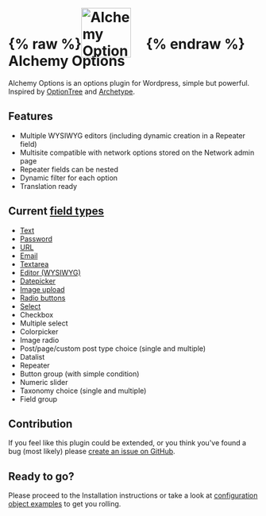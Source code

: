 #  {% raw %}<img src='../assets/alchemy-logo.svg' width="100" height="100" style="vertical-align:bottom; margin-right:30px; position: relative; bottom: -10px;" alt="Alchemy Options logo" />{% endraw %} Alchemy Options

Alchemy Options is an options plugin for Wordpress, simple but powerful. Inspired by [OptionTree](https://wordpress.org/plugins/option-tree/) and [Archetype](https://our.umbraco.org/projects/backoffice-extensions/archetype/).

## Features

* Multiple WYSIWYG editors (including dynamic creation in a Repeater field)
* Multisite compatible with network options stored on the Network admin page
* Repeater fields can be nested
* Dynamic filter for each option
* Translation ready

## Current [field types](/fields/README.md)

* [Text](/fields/text.md)
* [Password](/fields/password.md)
* [URL](/fields/url.md)
* [Email](/fields/email.md)
* [Textarea](/fields/textarea.md)
* [Editor (WYSIWYG)](/fields/editor.md)
* [Datepicker](/fields/datepicker.md)
* [Image upload](/fields/upload.md)
* [Radio buttons](/fields/radio.md)
* [Select](/fields/select.md)
* Checkbox
* Multiple select
* Colorpicker
* Image radio
* Post/page/custom post type choice (single and multiple)
* Datalist
* Repeater
* Button group (with simple condition)
* Numeric slider
* Taxonomy choice (single and multiple)
* Field group

## Contribution

If you feel like this plugin could be extended, or you think you've found a bug (most likely) please [create an issue on GitHub](https://github.com/AlchemyOptions/AlchemyOptions).

## Ready to go?

Please proceed to the Installation instructions or take a look at [configuration object examples](Samples.md) to get you rolling.